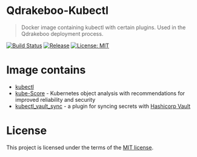 Qdrakeboo-Kubectl
======

> Docker image containing kubectl with certain plugins. Used in the Qdrakeboo deployment process.

[![Build Status](https://img.shields.io/endpoint.svg?url=https%3A%2F%2Factions-badge.atrox.dev%2Fbbortt%2Fqdrakeboo-kubectl%2Fbadge&style=for-the-badge)](https://github.com/bbortt/qdrakeboo-kubectl/actions)
[![Release](https://img.shields.io/docker/pulls/bbortt/qdrakeboo-kubectl?style=for-the-badge)](https://cloud.docker.com/repository/docker/bbortt/qdrakeboo-kubectl)
[![License: MIT](https://img.shields.io/badge/License-MIT-yellow.svg?style=for-the-badge)](https://opensource.org/licenses/MIT)

# Image contains
* [kubectl](https://github.com/kubernetes/kubectl)
* [kube-Score](https://github.com/zegl/kube-score) - Kubernetes object analysis with recommendations for improved reliability and security
* [kubectl_vault_sync](https://github.com/postfinance/kubectl-vault_sync) - a plugin for syncing secrets with [Hashicorp Vault](https://github.com/hashicorp/vault)

# License

This project is licensed under the terms of the [MIT license](https://github.com/bbortt/qdrakeboo-kubectl/blob/master/LICENSE).
